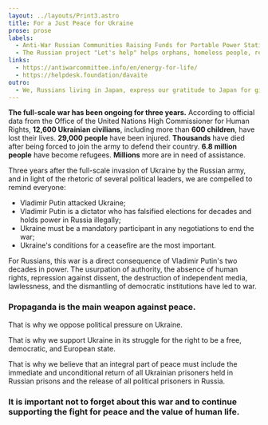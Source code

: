 ```yaml
---
layout: ../layouts/Print3.astro
title: For a Just Peace for Ukraine
prose: prose
labels:
  - Anti-War Russian Communities Raising Funds for Portable Power Stations for Hospitals and Schools in Ukraine. Funds are being directed to institutions in Kyiv, Zaporizhzhia, and the Odesa region
  - The Russian project "Let's help" helps orphans, homeless people, residents of frontline areas, as well as injured and abandoned animals
links:
  - https://antiwarcommittee.info/en/energy-for-life/
  - https://helpdesk.foundation/davaite
outro:
  - We, Russians living in Japan, express our gratitude to Japan for giving us the opportunity to peacefully express our disagreement with the war. This is the freedom that has been taken away from us in our country. From the very beginning of the war, we have been opposed to it.
---
```


**The full-scale war has been ongoing for three years.** According to official data from the Office of the United Nations High Commissioner for Human Rights, **12,600 Ukrainian civilians**, including more than **600 children**, have lost their lives. **29,000 people** have been injured. **Thousands** have died after being forced to join the army to defend their country. **6.8 million people** have become refugees. **Millions** more are in need of assistance.

Three years after the full-scale invasion of Ukraine by the Russian army, and in light of the rhetoric of several political leaders, we are compelled to remind everyone:

- Vladimir Putin attacked Ukraine;
- Vladimir Putin is a dictator who has falsified elections for decades and holds power in Russia illegally;
- Ukraine must be a mandatory participant in any negotiations to end the war;
- Ukraine's conditions for a ceasefire are the most important.

For Russians, this war is a direct consequence of Vladimir Putin's two decades in power. The usurpation of authority, the absence of human rights, repression against dissent, the destruction of independent media, lawlessness, and the dismantling of democratic institutions have led to war.

### Propaganda is the main weapon against peace.

That is why we oppose political pressure on Ukraine.

That is why we support Ukraine in its struggle for the right to be a free, democratic, and European state.

That is why we believe that an integral part of peace must include the immediate and unconditional return of all Ukrainian prisoners held in Russian prisons and the release of all political prisoners in Russia.

### It is important not to forget about this war and to continue supporting the fight for peace and the value of human life.
